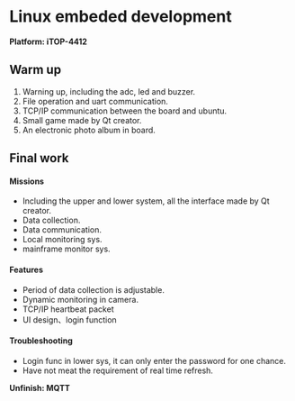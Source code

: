 # Linux embeded development

**Platform: iTOP-4412**



## Warm up

1. Warning up, including the adc, led and buzzer.
2. File operation and uart communication.
3. TCP/IP communication between the board and ubuntu.
4. Small game made by Qt creator.
5. An electronic photo album in board.



## Final work

#### Missions

- Including the upper and lower system,  all the interface made by Qt creator.
- Data collection.
- Data communication.
- Local monitoring sys.
- mainframe monitor sys.



#### Features

- Period of data collection is adjustable.
- Dynamic monitoring in camera.
- TCP/IP heartbeat packet
- UI design、login function



#### Troubleshooting

- Login func in lower sys, it can only enter the password for one chance.
- Have not meat the requirement of real time refresh.



**Unfinish: MQTT**

